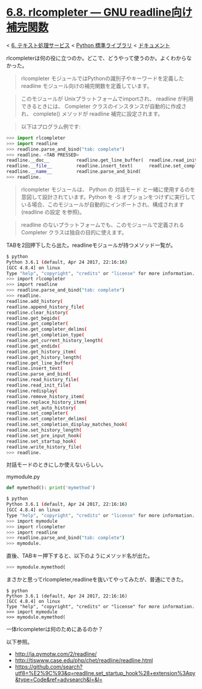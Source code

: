 # [6.8. rlcompleter — GNU readline向け補完関数](https://docs.python.jp/3/library/rlcompleter.html)

< [6. テキスト処理サービス](https://docs.python.jp/3/library/text.html#text-processing-services) < [Python 標準ライブラリ](https://docs.python.jp/3/library/index.html#the-python-standard-library) < [ドキュメント](https://docs.python.jp/3/index.html)

rlcompleterは何の役に立つのか。どこで、どうやって使うのか。よくわからなかった。

> rlcompleter モジュールではPythonの識別子やキーワードを定義した readline モジュール向けの補完関数を定義しています。

> このモジュールが Unixプラットフォームでimportされ、 readline が利用できるときには、 Completer クラスのインスタンスが自動的に作成され、 complete() メソッドが readline 補完に設定されます。

> 以下はプログラム例です:

```python
>>> import rlcompleter
>>> import readline
>>> readline.parse_and_bind("tab: complete")
>>> readline. <TAB PRESSED>
readline.__doc__          readline.get_line_buffer(  readline.read_init_file(
readline.__file__         readline.insert_text(      readline.set_completer(
readline.__name__         readline.parse_and_bind(
>>> readline.
```

> rlcompleter モジュールは、 Python の 対話モード と一緒に使用するのを意図して設計されています。Python を -S オプションをつけずに実行している場合、このモジュールが自動的にインポートされ、構成されます (readline の設定 を参照)。

> readline のないプラットフォームでも、このモジュールで定義される Completer クラスは独自の目的に使えます。


TABを2回押下したら出た。readlineモジュールが持つメソッド一覧が。

```sh
$ python
Python 3.6.1 (default, Apr 24 2017, 22:16:16) 
[GCC 4.8.4] on linux
Type "help", "copyright", "credits" or "license" for more information.
>>> import rlcompleter
>>> import readline
>>> readline.parse_and_bind("tab: complete")
>>> readline.
readline.add_history(
readline.append_history_file(
readline.clear_history(
readline.get_begidx(
readline.get_completer(
readline.get_completer_delims(
readline.get_completion_type(
readline.get_current_history_length(
readline.get_endidx(
readline.get_history_item(
readline.get_history_length(
readline.get_line_buffer(
readline.insert_text(
readline.parse_and_bind(
readline.read_history_file(
readline.read_init_file(
readline.redisplay(
readline.remove_history_item(
readline.replace_history_item(
readline.set_auto_history(
readline.set_completer(
readline.set_completer_delims(
readline.set_completion_display_matches_hook(
readline.set_history_length(
readline.set_pre_input_hook(
readline.set_startup_hook(
readline.write_history_file(
>>> readline.
```

対話モードのときにしか使えないらしい。

mymodule.py
```python
def mymethod(): print('mymethod')
```

```sh
$ python 
Python 3.6.1 (default, Apr 24 2017, 22:16:16) 
[GCC 4.8.4] on linux
Type "help", "copyright", "credits" or "license" for more information.
>>> import mymodule
>>> import rlcompleter
>>> import readline
>>> readline.parse_and_bind("tab: complete")
>>> mymodule.
```
直後、TABキー押下すると、以下のようにメソッド名が出た。
```sh
>>> mymodule.mymethod(
```

まさかと思ってrlcompleter,readlineを抜いてやってみたが、普通にできた。

```
$ python 
Python 3.6.1 (default, Apr 24 2017, 22:16:16) 
[GCC 4.8.4] on linux
Type "help", "copyright", "credits" or "license" for more information.
>>> import mymodule
>>> mymodule.mymethod(  
```

一体rlcompleterは何のためにあるのか？

以下参照。

* http://ja.pymotw.com/2/readline/
* http://tiswww.case.edu/php/chet/readline/readline.html
* https://github.com/search?utf8=%E2%9C%93&q=readline.set_startup_hook%28+extension%3Apy&type=Code&ref=advsearch&l=&l=

